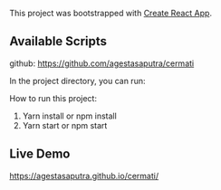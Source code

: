 This project was bootstrapped with [Create React App](https://github.com/facebook/create-react-app).

## Available Scripts
github: https://github.com/agestasaputra/cermati

In the project directory, you can run:

How to run this project:

1. Yarn install or npm install
2. Yarn start or npm start


## Live Demo
https://agestasaputra.github.io/cermati/

